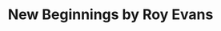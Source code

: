 ---
title: "New Beginnings by Roy Evans"
url: /memphis/new-beginnings-by-roy-evans/
shop: Friseur
---